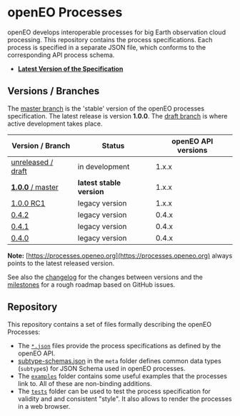 # openEO Processes

openEO develops interoperable processes for big Earth observation cloud processing. This repository contains the process specifications. Each process is specified in a separate JSON file, which conforms to the corresponding API process schema.

* **[Latest Version of the Specification](https://processes.openeo.org)**

## Versions / Branches

The [master branch](https://github.com/Open-EO/openeo-processes/tree/master) is the 'stable' version of the openEO processes specification. The latest release is version **1.0.0**. The [draft branch](https://github.com/Open-EO/openeo-processes/tree/draft) is where active development takes place.

| Version / Branch                                             | Status                    | openEO API versions |
| ------------------------------------------------------------ | ------------------------- | ------------------- |
| [unreleased / draft](https://processes.openeo.org/draft)     | in development            | 1.x.x               |
| [**1.0.0** / master](https://processes.openeo.org/1.0.0/)    | **latest stable version** | 1.x.x               |
| [1.0.0 RC1](https://processes.openeo.org/1.0.0-rc.1/)        | legacy version            | 1.x.x               |
| [0.4.2](https://processes.openeo.org/0.4.2/)                 | legacy version            | 0.4.x               |
| [0.4.1](https://processes.openeo.org/0.4.1/)                 | legacy version            | 0.4.x               |
| [0.4.0](https://processes.openeo.org/0.4.0/)                 | legacy version            | 0.4.x               |

**Note:** [https://processes.openeo.org](https://processes.openeo.org) always points to the latest released version.

See also the [changelog](CHANGELOG.md) for the changes between versions and the [milestones](https://github.com/Open-EO/openeo-processes/milestones) for a rough roadmap based on GitHub issues.

## Repository

This repository contains a set of files formally describing the openEO Processes:

* The [`*.json`](examples/) files provide the process specifications as defined by the openEO API.
* [subtype-schemas.json](meta/subtype-schemas.json) in the `meta` folder defines common data types (`subtype`s) for JSON Schema used in openEO processes.
* The [`examples`](examples/) folder contains some useful examples that the processes link to. All of these are non-binding additions.
* The [`tests`](tests/) folder can be used to test the process specification for validity and and consistent "style". It also allows to render the processes in a web browser.
